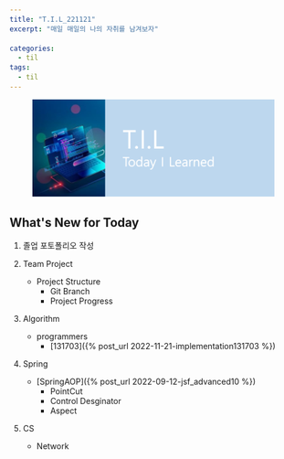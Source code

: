 ```yaml
---
title: "T.I.L_221121"
excerpt: "매일 매일의 나의 자취를 남겨보자"

categories:
  - til
tags:
  - til
---
```

<figure>
    <img src="/assets/images/til_image.png">
</figure>

## What's New for Today   
1. 졸업 포토폴리오 작성

2. Team Project
    - Project Structure
        - Git Branch
        - Project Progress

3. Algorithm
    - programmers
        - [131703]({% post_url 2022-11-21-implementation131703 %})

4. Spring
    - [SpringAOP]({% post_url 2022-09-12-jsf_advanced10 %})
        - PointCut
        - Control Desginator
        - Aspect

5. CS
    - Network